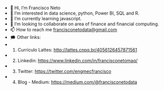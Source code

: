 - 👋 Hi, I’m Francisco Neto
- 👀 I’m interested in data science, python, Power BI, SQL and R.
- 🌱 I’m currently learning javascript.
- 💞️ I’m looking to collaborate on area of finance and financial computing.
- 📫 How to reach me francisconetodata@gmail.com 
- :right_anger_bubble: Other links: 
-   1) Currículo Lattes: http://lattes.cnpq.br/4056126457871561 
-   2) Linkedin: https://www.linkedin.com/in/francisconetomaq/
-   3) Twitter: https://twitter.com/engmecfrancisco
-   4) Blog - Medium: https://medium.com/@francisconetodata

